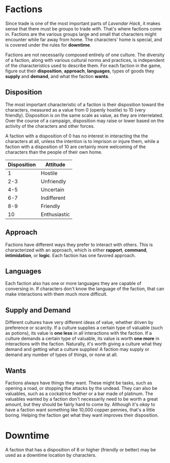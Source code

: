 # Factions

Since trade is one of the most important parts of _Lavendar Hack_, it makes sense that there must be groups to trade _with_. That's where factions come in. Factions are the various groups large and small that characters might encounter while far away from home. The characters' home is special, and is covered under the rules for **downtime**.

Factions are not necessarily composed entirely of one culture. The diversity of a faction, along with various cultural norms and practices, is independent of the characteristics used to describe them. For each faction in the game, figure out their **disposition**, **approach**, **languages**, types of goods they **supply** and **demand**, and what the faction **wants**.

## Disposition

The most important characteristic of a faction is their disposition toward the characters, measured as a value from 0 (openly hostile) to 10 (very friendly). Disposition is on the same scale as value, as they are interrelated. Over the course of a campaign, disposition may raise or lower based on the activity of the characters and other forces.

A faction with a disposition of 0 has no interest in interacting the the characters at all, unless the intention is to imprison or injure them, while a faction with a disposition of 10 are certainly more welcoming of the characters than the people of their own home.

| Disposition | Attitude |
| --- | --- |
| 1 | Hostile |
| 2-3 | Unfriendly |
| 4-5 | Uncertain |
| 6-7 | Indifferent |
| 8-9 | Friendly |
| 10 | Enthusiastic |

## Approach

Factions have different ways they prefer to interact with others. This is characterized with an approach, which is either **rapport**, **command**, **intimidation**, or **logic**. Each faction has one favored approach.

## Languages

Each faction also has one or more languages they are capable of conversing in. If characters don't know the language of the faction, that can make interactions with them much more difficult.

## Supply and Demand

Different cultures have very different ideas of value, whether driven by preference or scarcity. If a culture supplies a certain type of valuable (such as potions), its value is **one less** in all interactions with the faction. If a culture demands a certain type of valuable, its value is worth **one more** in interactions with the faction. Naturally, it's worth giving a culture what they demand and getting what a culture supplies! A faction may supply or demand any number of types of things, or none at all.

## Wants

Factions always have things they want. These might be tasks, such as opening a road, or stopping the attacks by the undead. They can also be valuables, such as a cockatrice feather or a bar made of platinum. The valuables wanted by a faction don't necessarily need to be worth a great amount, but they should be fairly hard to come by. Although it's _okay_ to have a faction want something like 10,000 copper pennies, that's a little boring. Helping the faction get what they want improves their disposition.

# Downtime

A faction that has a disposition of 8 or higher (friendly or better) may be used as a downtime location by characters.